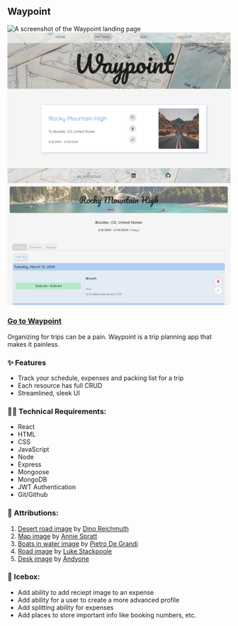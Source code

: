 ## Waypoint

![A screenshot of the Waypoint landing page](./public/screenshots/landing.png)
![A screenshot of the Waypoint trip list page](./public/screenshots/triplist.png)
![A screenshot of the Waypoint schedule page](./public/screenshots/schedule.png)

### [Go to Waypoint]()

Organizing for trips can be a pain. Waypoint is a trip planning app that makes it painless.

### ✨ Features

- Track your schedule, expenses and packing list for a trip
- Each resource has full CRUD
- Streamlined, sleek UI

### 🧑‍💻 Technical Requirements:

- React
- HTML
- CSS
- JavaScript
- Node
- Express
- Mongoose
- MongoDB
- JWT Authentication
- Git/Github

### 🙏 Attributions: 

1. [Desert road image](https://unsplash.com/photos/yellow-volkswagen-van-on-road-A5rCN8626Ck) by [Dino Reichmuth](https://unsplash.com/@dinoreichmuth)
2. [Map image](https://unsplash.com/photos/white-and-green-state-maps-AFB6S2kibuk) by [Annie Spratt](https://unsplash.com/@anniespratt)
3. [Boats in water image](https://unsplash.com/photos/three-brown-wooden-boat-on-blue-lake-water-taken-at-daytime-T7K4aEPoGGk) by [Pietro De Grandi](https://unsplash.com/@peter_mc_greats)
4. [Road image](https://unsplash.com/photos/concrete-rail-road-ZRsJmpt9pNI) by [Luke Stackpoole](https://unsplash.com/@withluke)
5. [Desk image](https://unsplash.com/photos/black-camera-with-black-eyeglassse--WW8jBak7bo) by [Andyone](https://unsplash.com/@andyoneru)

### 🧊 Icebox: 
- Add ability to add reciept image to an expense
- Add ability for a user to create a more advanced profile
- Add splitting ability for expenses
- Add places to store important info like booking numbers, etc.